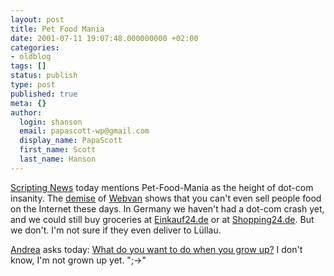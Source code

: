 ```yaml
---
layout: post
title: Pet Food Mania
date: 2001-07-11 19:07:48.000000000 +02:00
categories:
- oldblog
tags: []
status: publish
type: post
published: true
meta: {}
author:
  login: shanson
  email: papascott-wp@gmail.com
  display_name: PapaScott
  first_name: Scott
  last_name: Hanson
---
```

<p><a href="http://scriptingnews.userland.com/backissues/2001/07/11">Scripting News</a> today mentions Pet-Food-Mania as the height of dot-com insanity. The <a href="http://inessential.com/2001/07/09.html">demise</a> of <a href="http://www.scripting.com/images/webvanceasesoperations.gif">Webvan</a> shows that you can't even sell people food on the Internet these days. In Germany we haven't had a dot-com crash yet, and we could still buy groceries at <a href="http://www.einkauf24.de">Einkauf24.de</a> or at <a href="http://www.shopping24.de">Shopping24.de</a>. But we don't. I'm not sure if they even deliver to Lüllau.</p>
<p><a href="http://andrea.editthispage.com">Andrea</a> asks today: <a href="http://andrea.editthispage.com/2001/07/11">What do you want to do when you grow up?</a> I don't know, I'm not grown up yet. ";->"</p>
